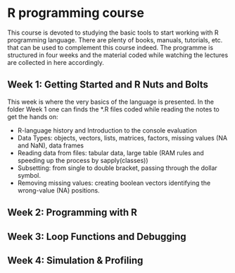 # R programming course

This course is devoted to studying the basic tools to start working with R programming language. There are plenty of books, manuals, tutorials, etc. that can be used to complement this course indeed. The programme is structured in four weeks and the material coded while watching the lectures are collected in here accordingly. 

## Week 1:  Getting Started and R Nuts and Bolts

This week is where the very basics of the language is presented. In the folder Week 1 one can finds the *.R files coded while reading the notes to get the hands on:

* R-language history and Introduction to the console evaluation
* Data Types: objects, vectors, lists, matrices, factors, missing values (NA and NaN), data frames 
* Reading data from files: tabular data, large table (RAM rules and speeding up the process by sapply(classes))
* Subsetting: from single to double bracket, passing through the dollar symbol. 
* Removing missing values: creating boolean vectors identifying the wrong-value (NA) positions.

## Week 2: Programming with R

## Week 3: Loop Functions and Debugging

## Week 4: Simulation & Profiling